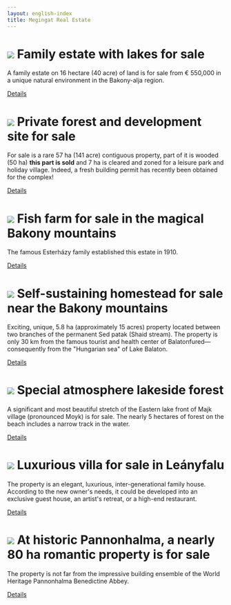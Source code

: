 ```yaml
---
layout: english-index
title: Megingat Real Estate
---
```


# ![](https://i.imgur.com/OFNAOMq.jpg) Family estate with lakes for sale

A family estate on 16 hectare (40 acre) of land is for sale from € 550,000 in a unique natural environment in the Bakony-alja region.

[Details](/for-sale/family-estate)


# ![](https://i.imgur.com/gIYG2l7.jpg) Private forest and development site for sale

For sale is a rare 57 ha (141 acre) contiguous property, part of it is wooded (50 ha) **this part is sold** and 7 ha is cleared and zoned for a leisure park and holiday village.
Indeed, a fresh building permit has recently been obtained for the complex!

[Details](/for-sale/development-site)


# ![](https://i.imgur.com/CZ8Wz2E.jpg) Fish farm for sale in the magical Bakony mountains

The famous Esterházy family established this estate in 1910.

[Details](/for-sale/fish-farm)


# ![](https://i.imgur.com/cHwgdIm.jpg) Self-sustaining homestead for sale near the Bakony mountains

Exciting, unique, 5.8 ha (approximately 15 acres) property located between two branches of the permanent
Sed patak (Shaid stream). The property is only 30 km from the famous tourist and health center of
Balatonfured—consequently from the "Hungarian sea" of Lake Balaton.

[Details](/for-sale/mill)


# ![](https://i.imgur.com/EBvtfTD.jpg) Special atmosphere lakeside forest

A significant and most beautiful stretch of the Eastern lake front of Majk village (pronounced Moyk) is for sale.
The nearly 5 hectares of forest on the beach includes a narrow track in the water.

[Details](/for-sale/majk-forest)


# ![](https://i.imgur.com/8MmaJiO.jpg) Luxurious villa for sale in Leányfalu

The property is an elegant, luxurious, inter-generational family house.
According to the new owner's needs, it could be developed into an exclusive guest house, an artist's retreat, or a high-end restaurant.

[Details](/for-sale/leanyfalu)


# ![](https://i.imgur.com/J4m9gPe.jpg) At historic Pannonhalma, a nearly 80 ha romantic property is for sale

The property is not far from the impressive building ensemble of the World Heritage Pannonhalma Benedictine Abbey.

[Details](/for-sale/pannonhalma)
